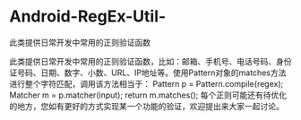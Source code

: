 # Android-RegEx-Util-
此类提供日常开发中常用的正则验证函数

此类提供日常开发中常用的正则验证函数，比如：邮箱、手机号、电话号码、身份证号码、日期、数字、小数、URL、IP地址等。使用Pattern对象的matches方法进行整个字符匹配，调用该方法相当于： 
        Pattern p = Pattern.compile(regex);
        Matcher m = p.matcher(input);
        return m.matches();
每个正则可能还有待优化的地方，您如有更好的方式实现某一个功能的验证，欢迎提出来大家一起讨论。 
